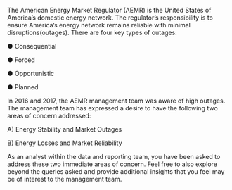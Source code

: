 The American Energy Market Regulator (AEMR) is the United States of America’s domestic energy network. The regulator’s responsibility is to ensure America’s energy network remains reliable with minimal disruptions(outages). There are four key types of outages:

● Consequential

● Forced

● Opportunistic

● Planned

In 2016 and 2017, the AEMR management team was aware of high outages. The management team has expressed a desire to have the following two areas of concern addressed:

A) Energy Stability and Market Outages

B) Energy Losses and Market Reliability

As an analyst within the data and reporting team, you have been asked to address these two immediate areas of concern. Feel free to also explore beyond the queries asked and provide additional insights that you feel may be of interest to the management team.